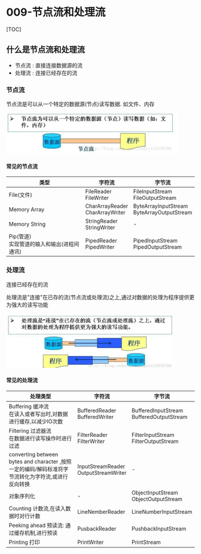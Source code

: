 # 009-节点流和处理流

[TOC]

## 什么是节点流和处理流

- 节点流 :  直接连接数据源的流
- 处理流 : 连接已经存在的流

### 节点流

节点流是可以从一个特定的数据源(节点)读写数据. 如文件、内存

<img src="../../../assets/image-20201218205557439.png" alt="image-20201218205557439" style="zoom:50%;" />

#### 常见的节点流

| 类型                                            | 字符流                               | 字节流                                          |
| ----------------------------------------------- | ------------------------------------ | ----------------------------------------------- |
| File(文件)                                      | FileReader<br />FileWriter           | FileInputStream<br />FileOutputStream           |
| Memory Array                                    | CharArrayReader<br />CharArrayWriter | ByteArrayInputStream<br />ByteArrayOutputStream |
| Memory String                                   | StringReader<br />StringWriter       | -                                               |
| Pip(管道)<br />实现管道的输入和输出(进程间通讯) | PipedReader<br />PipedWriter         | PipedInputStream<br />PipedOutputStream         |

### 处理流

连接已经存在的流

处理流是"连接"在已存的流(节点流或处理流)之上,通过对数据的处理为程序提供更为强大的读写功能

<img src="../../../assets/image-20201218205525320.png" alt="image-20201218205525320" style="zoom: 50%;" />



#### 常见的处理流

| 处理类型                                                     | 字符流                                    | 字节流                                        |
| ------------------------------------------------------------ | ----------------------------------------- | --------------------------------------------- |
| Buffering 缓冲流<br />在读入或者写出时,对数据进行缓存,以减少IO次数 | BufferedReader<br />BufferedWriter        | BufferedInputStream<br />BufferedOutputStream |
| Filtering 过滤器流<br />在数据进行读写操作时进行过滤         | FilterReader<br />FilterWriter            | FilterInputStream<br />FilterOutputStream     |
| converting between bytes and character ,按照一定的编码/解码标准将字节流转化为字符流,或进行反向转换 | InputStreamReader<br />OutputStreamWriter | -                                             |
| 对象序列化                                                   | -                                         | ObjectInputStream<br />ObjectOutputStream     |
| Counting 计数流,在读入数据时对行计数                         | LineNemberReader                          | LineNumberInputStream                         |
| Peeking ahead 预读流: 通过缓存机制,进行预读                  | PusbackReader                             | PushbackInputStream                           |
| Printing 打印                                                | PrintWriter                               | PrintStream                                   |

### 